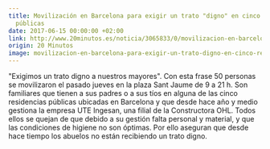 ```yaml
---
title: Movilización en Barcelona para exigir un trato "digno" en cinco residencias
  públicas
date: 2017-06-15 00:00:00 +02:00
link: http://www.20minutos.es/noticia/3065833/0/movilizacion-en-barcelona-exigir-trato-digno-cinco-residencias-publicas
origin: 20 Minutos
image: movilizacion-en-barcelona-para-exigir-un-trato-digno-en-cinco-residencias-publicas_s2z1bf
---
```


"Exigimos un trato digno a nuestros mayores". Con esta frase 50 personas se movilizaron el pasado jueves en la plaza Sant Jaume de 9 a 21 h. Son familiares que tienen a sus padres o a sus tíos en alguna de las cinco residencias públicas ubicadas en Barcelona y que desde hace año y medio gestiona la empresa UTE Ingesan, una filial de la Constructora OHL. Todos ellos se quejan de que debido a su gestión falta personal y material, y que las condiciones de higiene no son óptimas. Por ello aseguran que desde hace tiempo los abuelos no están recibiendo un trato digno.
